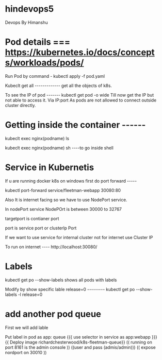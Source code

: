 # hindevops5
Devops By Himanshu 
# Pod details === https://kubernetes.io/docs/concepts/workloads/pods/
Run Pod by command - kubectl apply -f pod.yaml 

Kubeclt get all ------------- get all the objects of k8s. 

To see the IP of pod ------- kubectl get pod -o wide   Till now get the IP but not able to access it. Via IP:port As pods are not allowed to connect outside cluster directly. 

# Getting inside the container ------
kubeclt exec nginx(podname)  ls 

kubeclt exec nginx(podname) sh          ----to go inside shell 

# Service in Kubernetis 
If u are running docker k8s on windows first do port forward -----

kubectl port-forward service/fleetman-webapp 30080:80

Also It is internet facing so we have to use NodePort service. 

In nodePort service NodePOrt is between 30000 to 32767

targetport is contianer port 

port is service port or clusterIp Port

If we want to use service for internal cluster not for internet use Cluster IP

To run on internet ---- http://localhost:30080/


# Labels 
kubectl get po --show-labels         shows all pods with labels 

Modify by show specific lable release=0 --------- kubectl get po --show-labels -l release=0 

# add another pod queue
First we will add lable 

Put label in pod as  app: queue    {{{ use selector in service as app:webapp     }}}{{ Deploy image  richardchesterwood/k8s-fleetman-queue}}
(( running on port 8161 is the admin console ))
((user and pass (admis/admin)))
(( expose nordport on 30010 ))



